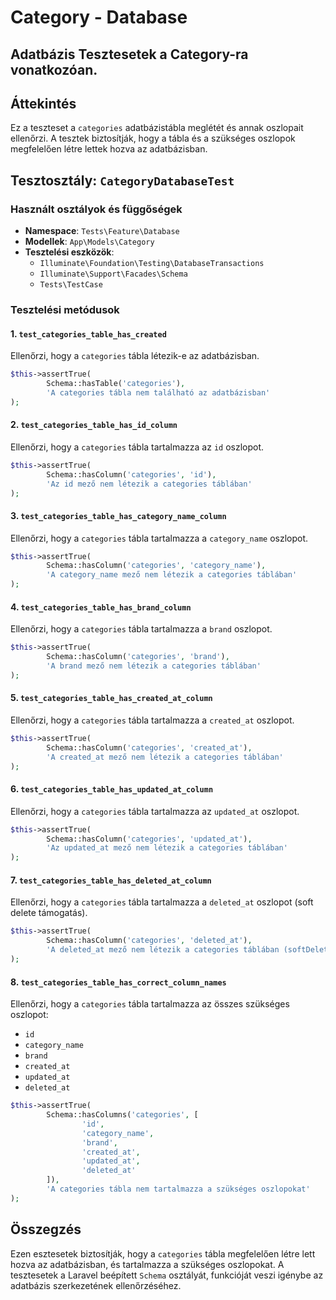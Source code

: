 # Category - Database

## Adatbázis Tesztesetek a Category-ra vonatkozóan.

## Áttekintés
Ez a teszteset a `categories` adatbázistábla meglétét és annak oszlopait ellenőrzi. A tesztek biztosítják, hogy a tábla és a szükséges oszlopok megfelelően létre lettek hozva az adatbázisban.

## Tesztosztály: `CategoryDatabaseTest`

### Használt osztályok és függőségek
- **Namespace**: `Tests\Feature\Database`
- **Modellek**: `App\Models\Category`
- **Tesztelési eszközök**:
    - `Illuminate\Foundation\Testing\DatabaseTransactions`
    - `Illuminate\Support\Facades\Schema`
    - `Tests\TestCase`

### Tesztelési metódusok

#### 1. `test_categories_table_has_created`
Ellenőrzi, hogy a `categories` tábla létezik-e az adatbázisban.
```php
$this->assertTrue(
        Schema::hasTable('categories'),
        'A categories tábla nem található az adatbázisban'
);
```

#### 2. `test_categories_table_has_id_column`
Ellenőrzi, hogy a `categories` tábla tartalmazza az `id` oszlopot.
```php
$this->assertTrue(
        Schema::hasColumn('categories', 'id'),
        'Az id mező nem létezik a categories táblában'
);
```

#### 3. `test_categories_table_has_category_name_column`
Ellenőrzi, hogy a `categories` tábla tartalmazza a `category_name` oszlopot.
```php
$this->assertTrue(
        Schema::hasColumn('categories', 'category_name'),
        'A category_name mező nem létezik a categories táblában'
);
```

#### 4. `test_categories_table_has_brand_column`
Ellenőrzi, hogy a `categories` tábla tartalmazza a `brand` oszlopot.
```php
$this->assertTrue(
        Schema::hasColumn('categories', 'brand'),
        'A brand mező nem létezik a categories táblában'
);
```

#### 5. `test_categories_table_has_created_at_column`
Ellenőrzi, hogy a `categories` tábla tartalmazza a `created_at` oszlopot.
```php
$this->assertTrue(
        Schema::hasColumn('categories', 'created_at'),
        'A created_at mező nem létezik a categories táblában'
);
```

#### 6. `test_categories_table_has_updated_at_column`
Ellenőrzi, hogy a `categories` tábla tartalmazza az `updated_at` oszlopot.
```php
$this->assertTrue(
        Schema::hasColumn('categories', 'updated_at'),
        'Az updated_at mező nem létezik a categories táblában'
);
```

#### 7. `test_categories_table_has_deleted_at_column`
Ellenőrzi, hogy a `categories` tábla tartalmazza a `deleted_at` oszlopot (soft delete támogatás).
```php
$this->assertTrue(
        Schema::hasColumn('categories', 'deleted_at'),
        'A deleted_at mező nem létezik a categories táblában (softDeletes)'
);
```

#### 8. `test_categories_table_has_correct_column_names`
Ellenőrzi, hogy a `categories` tábla tartalmazza az összes szükséges oszlopot:
- `id`
- `category_name`
- `brand`
- `created_at`
- `updated_at`
- `deleted_at`

```php
$this->assertTrue(
        Schema::hasColumns('categories', [
                'id',
                'category_name',
                'brand',
                'created_at',
                'updated_at',
                'deleted_at'
        ]),
        'A categories tábla nem tartalmazza a szükséges oszlopokat'
);
```

## Összegzés
Ezen esztesetek biztosítják, hogy a `categories` tábla megfelelően létre lett hozva az adatbázisban, és tartalmazza a szükséges oszlopokat. A tesztesetek a Laravel beépített `Schema` osztályát, funkcióját veszi igénybe az adatbázis szerkezetének ellenőrzéséhez.